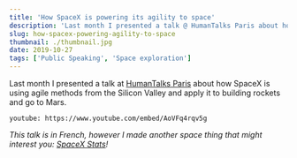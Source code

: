 ```yaml
---
title: 'How SpaceX is powering its agility to space'
description: 'Last month I presented a talk @ HumanTalks Paris about how SpaceX is using agile methods from the Silicon Valley and apply it to building rockets and go to Mars.'
slug: how-spacex-powering-agility-to-space
thumbnail: ./thumbnail.jpg
date: 2019-10-27
tags: ['Public Speaking', 'Space exploration']
---
```


Last month I presented a talk at [HumanTalks Paris](https://twitter.com/humantalksparis) about how SpaceX is using agile methods from the Silicon Valley and apply it to building rockets and go to Mars.

`youtube: https://www.youtube.com/embed/AoVFq4rqv5g`

_This talk is in French, however I made another space thing that might interest you: [SpaceX Stats](/2018/09/spacex-stats/)!_
